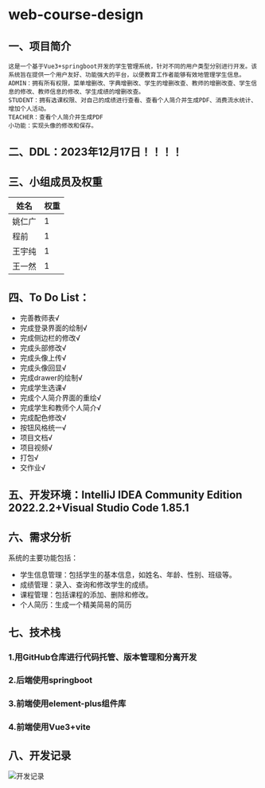 # web-course-design
## 一、项目简介
	这是一个基于Vue3+springboot开发的学生管理系统，针对不同的用户类型分别进行开发。该系统旨在提供一个用户友好、功能强大的平台，以便教育工作者能够有效地管理学生信息。  
	ADMIN：拥有所有权限，菜单增删改、字典增删改、学生的增删改查、教师的增删改查、学生信息的修改、教师信息的修改、学生成绩的增删改查。  
	STUDENT：拥有选课权限、对自己的成绩进行查看、查看个人简介并生成PDF、消费流水统计、增加个人活动。  
	TEACHER：查看个人简介并生成PDF
	小功能：实现头像的修改和保存。
## 二、DDL：2023年12月17日！！！！
## 三、小组成员及权重

| 姓名   | 权重 |
| ------ | ---- |
| 姚仁广 | 1    |
| 程前   | 1    |
| 王宇纯 | 1    |
| 王一然 | 1    |



## 四、To Do List：
 - 完善教师表√
 - 完成登录界面的绘制√
 - 完成侧边栏的修改√
 - 完成头部修改√
 - 完成头像上传√
 - 完成头像回显√
 - 完成drawer的绘制√
 - 完成学生选课√
 - 完成个人简介界面的重绘√
 - 完成学生和教师个人简介√
 - 完成配色修改√
 - 按钮风格统一√
 - 项目文档√
 - 项目视频√
 - 打包√
 - 交作业√
 ## 五、开发环境：IntelliJ IDEA Community Edition 2022.2.2+Visual Studio Code 1.85.1
 ## 六、需求分析  
 系统的主要功能包括：  
 - 学生信息管理：包括学生的基本信息，如姓名、年龄、性别、班级等。  
 - 成绩管理：录入、查询和修改学生的成绩。  
 - 课程管理：包括课程的添加、删除和修改。  
 - 个人简历：生成一个精美简易的简历

 ## 七、技术栈
 ### 1.用GitHub仓库进行代码托管、版本管理和分离开发
 ### 2.后端使用springboot
 ### 3.前端使用element-plus组件库
 ### 4.前端使用Vue3+vite
 ## 八、开发记录

![开发记录](https://i.miji.bid/2023/12/16/96b75c5db6a4389c36fe5e91530190d0.png)


